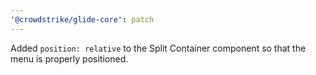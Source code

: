 ```yaml
---
'@crowdstrike/glide-core': patch
---
```


Added `position: relative` to the Split Container component so that the menu is properly positioned.
